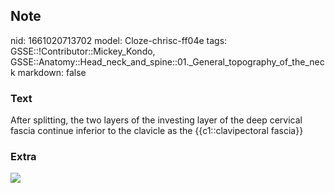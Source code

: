 ## Note
nid: 1661020713702
model: Cloze-chrisc-ff04e
tags: GSSE::!Contributor::Mickey_Kondo, GSSE::Anatomy::Head_neck_and_spine::01._General_topography_of_the_neck
markdown: false

### Text
After splitting, the two layers of the investing layer of the deep cervical fascia continue inferior to the clavicle as the {{c1::clavipectoral fascia}}

### Extra
<div><img src="070417_0758_DeepCervica5.jpg"></div>
